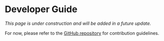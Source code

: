 # Developer Guide

*This page is under construction and will be added in a future update.*

For now, please refer to the [GitHub repository](https://github.com/NNTin/d-back) for contribution guidelines.
